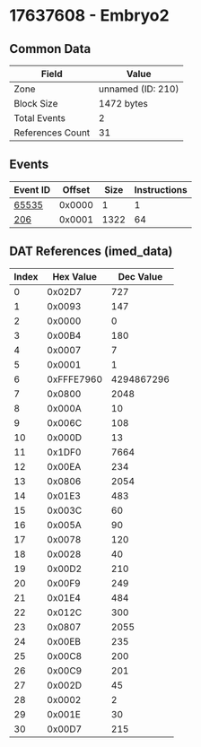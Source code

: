 # 17637608 - Embryo2

## Common Data

| Field            | Value             |
|------------------|-------------------|
| Zone             | unnamed (ID: 210) |
| Block Size       | 1472 bytes        |
| Total Events     | 2                 |
| References Count | 31                |

## Events

| Event ID            | Offset   |   Size |   Instructions |
|---------------------|----------|--------|----------------|
| [65535](./65535.md) | 0x0000   |      1 |              1 |
| [206](./206.md)     | 0x0001   |   1322 |             64 |

## DAT References (imed_data)

|   Index | Hex Value   |   Dec Value |
|---------|-------------|-------------|
|       0 | 0x02D7      |         727 |
|       1 | 0x0093      |         147 |
|       2 | 0x0000      |           0 |
|       3 | 0x00B4      |         180 |
|       4 | 0x0007      |           7 |
|       5 | 0x0001      |           1 |
|       6 | 0xFFFE7960  |  4294867296 |
|       7 | 0x0800      |        2048 |
|       8 | 0x000A      |          10 |
|       9 | 0x006C      |         108 |
|      10 | 0x000D      |          13 |
|      11 | 0x1DF0      |        7664 |
|      12 | 0x00EA      |         234 |
|      13 | 0x0806      |        2054 |
|      14 | 0x01E3      |         483 |
|      15 | 0x003C      |          60 |
|      16 | 0x005A      |          90 |
|      17 | 0x0078      |         120 |
|      18 | 0x0028      |          40 |
|      19 | 0x00D2      |         210 |
|      20 | 0x00F9      |         249 |
|      21 | 0x01E4      |         484 |
|      22 | 0x012C      |         300 |
|      23 | 0x0807      |        2055 |
|      24 | 0x00EB      |         235 |
|      25 | 0x00C8      |         200 |
|      26 | 0x00C9      |         201 |
|      27 | 0x002D      |          45 |
|      28 | 0x0002      |           2 |
|      29 | 0x001E      |          30 |
|      30 | 0x00D7      |         215 |
